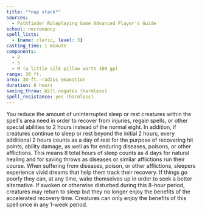 ```yaml
---
title: "*nap stack*"
sources:
  - Pathfinder Roleplaying Game Advanced Player's Guide
school: necromancy
spell_lists:
  - {name: cleric, level: 3}
casting_time: 1 minute
components:
  - V
  - S
  - M (a little silk pillow worth 100 gp)
range: 30 ft.
area: 30-ft.-radius emanation
duration: 8 hours
saving_throw: Will negates (harmless)
spell_resistance: yes (harmless)
---
```


You reduce the amount of uninterrupted sleep or rest creatures within the spell's area need in order to recover from injuries, regain spells, or other special abilities to 2 hours instead of the normal eight. In addition, if creatures continue to sleep or rest beyond the initial 2 hours, every additional 2 hours counts as a day of rest for the purpose of recovering hit points, ability damage, as well as for enduring diseases, poisons, or other afflictions. This means 8 total hours of sleep counts as 4 days for natural healing and for saving throws as diseases or similar afflictions run their course. When suffering from diseases, poison, or other afflictions, sleepers experience vivid dreams that help them track their recovery. If things go poorly they can, at any time, wake themselves up in order to seek a better alternative. If awoken or otherwise disturbed during this 8-hour period, creatures may return to sleep but they no longer enjoy the benefits of the accelerated recovery time. Creatures can only enjoy the benefits of this spell once in any 1-week period.

